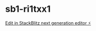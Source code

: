 # sb1-ri1txx1

[Edit in StackBlitz next generation editor ⚡️](https://stackblitz.com/~/github.com/aesthetic28/sb1-ri1txx1)